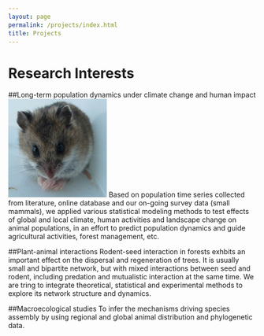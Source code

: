 ```yaml
---
layout: page
permalink: /projects/index.html
title: Projects
---
```


# Research Interests

##Long-term population dynamics under climate change and human impact
<img src="/images/Chuan_chinese striped hamster.jpg" class="floatpic" width="200" height="200">
Based on population time series collected from literature, online database and our on-going survey data (small mammals), we applied various statistical modeling methods to test effects of global and local climate, human activities and landscape change on animal populations, in an effort to predict population dynamics and guide agricultural activities, forest management, etc.

##Plant-animal interactions
Rodent-seed interaction in forests exhbits an important effect on the dispersal and regeneration of trees. It is usually small and bipartite network, but with mixed interactions between seed and rodent, including predation and mutualistic interaction at the same time. We are tring to integrate theoretical, statistical and experimental methods to explore its network structure and dynamics.

##Macroecological studies
To infer the mechanisms driving species assembly by using regional and global animal distribution and phylogenetic data. 

